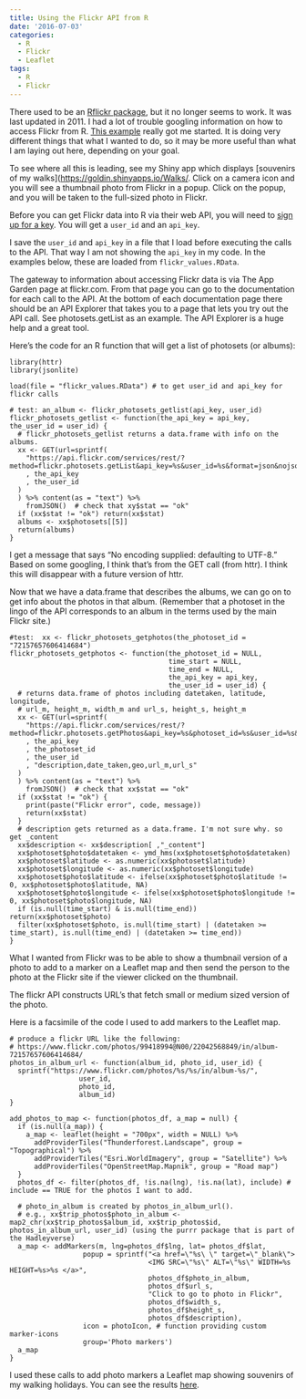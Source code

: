 ```yaml
---
title: Using the Flickr API from R
date: '2016-07-03'
categories:
  - R
  - Flickr
  - Leaflet
tags:
  - R
  - Flickr
---
```

There used to be an [Rflickr package](https://github.com/duncantl/Rflickr/blob/master/inst/doc/Rflickr.xml), but it no longer seems to work. It was last updated in 2011. I had a lot of trouble googling information on how to access Flickr from R. [This example](http://timelyportfolio.github.io/rCharts_Rflickr/iso_httr.html) really got me started. It is doing very different things that what I wanted to do, so it may be more useful than what I am laying out here, depending on your goal.

To see where all this is leading, see my Shiny app which displays [souvenirs of my walks](https://goldin.shinyapps.io/Walks/. Click on a camera
icon and you will see a thumbnail photo from Flickr in a popup. Click on the popup, and you will be taken to the full-sized photo in Flickr.

Before you can get Flickr data into R via their web API, you will need to [sign up for a key](https://www.flickr.com/services/api/misc.api_keys.html). You will get a `user_id` and an `api_key`.

I save the `user_id` and `api_key` in a file that I load before executing the calls to the API. That way I am not showing the `api_key` in my code. In the examples below, these are loaded from `flickr_values.RData`.

The gateway to information about accessing Flickr data is via The App Garden page at flickr.com. From that page you can go to the documentation for each call to the API. At the bottom of each documentation page there should be an API Explorer that takes you to a page that lets you try out the API call. See photosets.getList as an example. The API Explorer is a huge help and a great tool.

Here’s the code for an R function that will get a list of photosets (or albums):

```
library(httr)
library(jsonlite)

load(file = "flickr_values.RData") # to get user_id and api_key for flickr calls

# test: an_album <- flickr_photosets_getlist(api_key, user_id)
flickr_photosets_getlist <- function(the_api_key = api_key, the_user_id = user_id) {
  # flickr_photosets_getlist returns a data.frame with info on the albums.
  xx <- GET(url=sprintf(
    "https://api.flickr.com/services/rest/?method=flickr.photosets.getList&api_key=%s&user_id=%s&format=json&nojsoncallback=1"
    , the_api_key
    , the_user_id
  )
  ) %>% content(as = "text") %>%
    fromJSON()  # check that xy$stat == "ok"
  if (xx$stat != "ok") return(xx$stat)
  albums <- xx$photosets[[5]]
  return(albums)
}
```

I get a message that says “No encoding supplied: defaulting to UTF-8.” Based on some googling, I think that’s from the GET call (from httr). I think this will disappear with a future version of httr.

Now that we have a data.frame that describes the albums, we can go on to get info about the photos in that album. (Remember that a photoset in the lingo of the API corresponds to an album in the terms used by the main Flickr site.)

```
#test:  xx <- flickr_photosets_getphotos(the_photoset_id = "72157657606414684")
flickr_photosets_getphotos <- function(the_photoset_id = NULL, 
                                       time_start = NULL, 
                                       time_end = NULL, 
                                       the_api_key = api_key, 
                                       the_user_id = user_id) {
  # returns data.frame of photos including datetaken, latitude, longitude, 
  # url_m, height_m, width_m and url_s, height_s, height_m
  xx <- GET(url=sprintf(
    "https://api.flickr.com/services/rest/?method=flickr.photosets.getPhotos&api_key=%s&photoset_id=%s&user_id=%s&extras=%s&format=json&nojsoncallback=1"
    , the_api_key
    , the_photoset_id
    , the_user_id
    , "description,date_taken,geo,url_m,url_s"
  )
  ) %>% content(as = "text") %>%
    fromJSON()  # check that xx$stat == "ok"
  if (xx$stat != "ok") {
    print(paste("Flickr error", code, message))
    return(xx$stat)
  }
  # description gets returned as a data.frame. I'm not sure why. so get _content
  xx$description <- xx$description[ ,"_content"]
  xx$photoset$photo$datetaken <- ymd_hms(xx$photoset$photo$datetaken)
  xx$photoset$latitude <- as.numeric(xx$photoset$latitude)
  xx$photoset$longitude <- as.numeric(xx$photoset$longitude)
  xx$photoset$photo$latitude <- ifelse(xx$photoset$photo$latitude != 0, xx$photoset$photo$latitude, NA)
  xx$photoset$photo$longitude <- ifelse(xx$photoset$photo$longitude != 0, xx$photoset$photo$longitude, NA)
  if (is.null(time_start) & is.null(time_end)) return(xx$photoset$photo)
  filter(xx$photoset$photo, is.null(time_start) | (datetaken >= time_start), is.null(time_end) | (datetaken >= time_end))
}
```

What I wanted from Flickr was to be able to show a thumbnail version of a photo to add to a marker on a Leaflet map and then send the person to the photo at the Flickr site if the viewer clicked on the thumbnail.

The flickr API constructs URL’s that fetch small or medium sized version of the photo.

Here is a facsimile of the code I used to add markers to the Leaflet map.

```
# produce a flickr URL like the following:
# https://www.flickr.com/photos/99418994@N00/22042568849/in/album-72157657606414684/
photos_in_album_url <- function(album_id, photo_id, user_id) {
  sprintf("https://www.flickr.com/photos/%s/%s/in/album-%s/",
                 user_id,
                 photo_id,
                 album_id)
}

add_photos_to_map <- function(photos_df, a_map = null) {
  if (is.null(a_map)) {
    a_map <- leaflet(height = "700px", width = NULL) %>%
      addProviderTiles("Thunderforest.Landscape", group = "Topographical") %>%
      addProviderTiles("Esri.WorldImagery", group = "Satellite") %>%
      addProviderTiles("OpenStreetMap.Mapnik", group = "Road map") 
  }
  photos_df <- filter(photos_df, !is.na(lng), !is.na(lat), include) # include == TRUE for the photos I want to add.

  # photo_in_album is created by photos_in_album_url().  
  # e.g., xx$trip_photos$photo_in_album <- map2_chr(xx$trip_photos$album_id, xx$trip_photos$id, photos_in_album_url, user_id) (using the purrr package that is part of the Hadleyverse)
  a_map <- addMarkers(m, lng=photos_df$lng, lat= photos_df$lat,  
                  popup = sprintf("<a href=\"%s\ \" target=\"_blank\">
                                  <IMG SRC=\"%s\" ALT=\"%s\" WIDTH=%s HEIGHT=%s>%s </a>", 
                                  photos_df$photo_in_album,
                                  photos_df$url_s, 
                                  "Click to go to photo in Flickr",
                                  photos_df$width_s,
                                  photos_df$height_s,
                                  photos_df$description),  
                  icon = photoIcon, # function providing custom marker-icons
                  group='Photo markers')
  a_map
}
```

I used these calls to add photo markers a Leaflet map showing souvenirs of my walking holidays.
You can see the results [here](https://goldin.shinyapps.io/Walks/).
